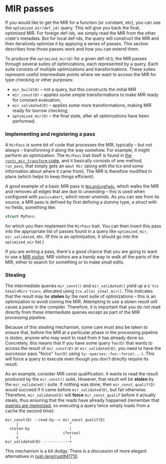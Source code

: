 # MIR passes

If you would like to get the MIR for a function (or constant, etc),
you can use the `optimized_mir(def_id)` query. This will give you back
the final, optimized MIR. For foreign def-ids, we simply read the MIR
from the other crate's metadata. But for local def-ids, the query will
construct the MIR and then iteratively optimize it by applying a
series of passes. This section describes how those passes work and how
you can extend them.

To produce the `optimized_mir(D)` for a given def-id `D`, the MIR
passes through several suites of optimizations, each represented by a
query. Each suite consists of multiple optimizations and
transformations. These suites represent useful intermediate points
where we want to access the MIR for type checking or other purposes:

- `mir_build(D)` – not a query, but this constructs the initial MIR
- `mir_const(D)` – applies some simple transformations to make MIR ready for
  constant evaluation;
- `mir_validated(D)` – applies some more transformations, making MIR ready for
  borrow checking;
- `optimized_mir(D)` – the final state, after all optimizations have been
  performed.

### Implementing and registering a pass

A `MirPass` is some bit of code that processes the MIR, typically –
but not always – transforming it along the way somehow. For example,
it might perform an optimization. The `MirPass` trait itself is found
in [the `rustc_mir_transform` crate][mirtransform], and it
basically consists of one method, `run_pass`, that simply gets an
`&mut Mir` (along with the tcx and some information about where it
came from). The MIR is therefore modified in place (which helps to
keep things efficient).

A good example of a basic MIR pass is [`NoLandingPads`], which walks
the MIR and removes all edges that are due to unwinding – this is
used when configured with `panic=abort`, which never unwinds. As you
can see from its source, a MIR pass is defined by first defining a
dummy type, a struct with no fields, something like:

```rust
struct MyPass;
```

for which you then implement the `MirPass` trait. You can then insert
this pass into the appropriate list of passes found in a query like
`optimized_mir`, `mir_validated`, etc. (If this is an optimization, it
should go into the `optimized_mir` list.)

If you are writing a pass, there's a good chance that you are going to
want to use a [MIR visitor]. MIR visitors are a handy way to walk all
the parts of the MIR, either to search for something or to make small
edits.

### Stealing

The intermediate queries `mir_const()` and `mir_validated()` yield up
a `&'tcx Steal<Mir<'tcx>>`, allocated using
`tcx.alloc_steal_mir()`. This indicates that the result may be
**stolen** by the next suite of optimizations – this is an
optimization to avoid cloning the MIR. Attempting to use a stolen
result will cause a panic in the compiler. Therefore, it is important
that you do not read directly from these intermediate queries except as
part of the MIR processing pipeline.

Because of this stealing mechanism, some care must also be taken to
ensure that, before the MIR at a particular phase in the processing
pipeline is stolen, anyone who may want to read from it has already
done so. Concretely, this means that if you have some query `foo(D)`
that wants to access the result of `mir_const(D)` or
`mir_validated(D)`, you need to have the successor pass "force"
`foo(D)` using `ty::queries::foo::force(...)`. This will force a query
to execute even though you don't directly require its result.

As an example, consider MIR const qualification. It wants to read the
result produced by the `mir_const()` suite. However, that result will
be **stolen** by the `mir_validated()` suite. If nothing was done,
then `mir_const_qualif(D)` would succeed if it came before
`mir_validated(D)`, but fail otherwise. Therefore, `mir_validated(D)`
will **force** `mir_const_qualif` before it actually steals, thus
ensuring that the reads have already happened (remember that
[queries are memoized](../query.html), so executing a query twice
simply loads from a cache the second time):

```text
mir_const(D) --read-by--> mir_const_qualif(D)
     |                       ^
  stolen-by                  |
     |                    (forces)
     v                       |
mir_validated(D) ------------+
```

This mechanism is a bit dodgy. There is a discussion of more elegant
alternatives in [rust-lang/rust#41710].

[rust-lang/rust#41710]: https://github.com/rust-lang/rust/issues/41710
[mirtransform]: https://doc.rust-lang.org/nightly/nightly-rustc/rustc_mir_transform/
[`NoLandingPads`]: https://doc.rust-lang.org/nightly/nightly-rustc/rustc_mir_transform/no_landing_pads/struct.NoLandingPads.html
[MIR visitor]: ./visitor.html

